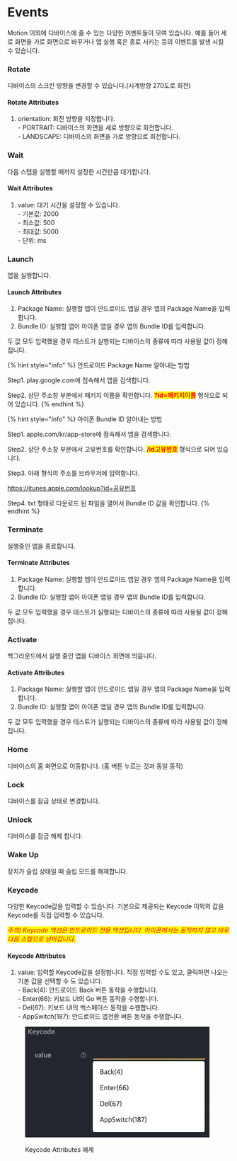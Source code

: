 # Events

Motion 이외에 디바이스에 줄 수 있는 다양한 이벤트들이 모여 있습니다. 예를 들어 세로 화면을 가로 화면으로 바꾸거나  앱 실행 혹은 종료 시키는 등의 이벤트를 발생 시킬 수 있습니다.

### Rotate

디바이스의 스크린 방향을 변경할 수 있습니다.(시계방향 270도로 회전)

#### Rotate Attributes

1. orientation: 회전 방향을 지정합니다.\
   \- PORTRAIT: 디바이스의 화면을 세로 방향으로 회전합니다.\
   \- LANDSCAPE: 디바이스의 화면을 가로 방향으로 회전합니다.

### Wait

다음 스텝을 실행할 때까지 설정한 시간만큼 대기합니다.

#### Wait Attributes

1. value: 대기 시간을 설정할 수 있습니다.\
   \- 기본값: 2000\
   \- 최소값: 500\
   \- 최대값: 5000\
   \- 단위: ms

### Launch

앱을 실행합니다.

#### Launch Attributes

1. Package Name: 실행할 앱이 안드로이드 앱일 경우 앱의 Package Name을 입력합니다.
2. Bundle ID: 실행할 앱이 아이폰 앱일 경우 앱의 Bundle ID를 입력합니다.

두 값 모두 입력했을 경우 테스트가 실행되는 디바이스의 종류에 따라 사용될 값이 정해집니다.

{% hint style="info" %}
안드로이드 Package Name 알아내는 방법

Step1. play.google.com에 접속해서 앱을 검색합니다.

Step2. 상단 주소창 부분에서 패키지 이름을 확인합니다. <mark style="color:red;">**?id=패키지이름**</mark> 형식으로 되어 있습니다.
{% endhint %}

{% hint style="info" %}
아이폰 Bundle ID 알아내는 방법

Step1. apple.com/kr/app-store에 접속해서 앱을 검색합니다.

Step2. 상단 주소창 부분에서 고유번호를 확인합니다. <mark style="color:red;">**/id고유번호**</mark> 형식으로 되어 있습니다.

Step3. 아래 형식의 주소를 브라우저에 입력합니다.

&#x20;           https://itunes.apple.com/lookup?id=공유번호

Step4. txt 형태로 다운로드 된 파일을 열어서 Bundle ID 값을 확인합니다.&#x20;
{% endhint %}

### Terminate

실행중인 앱을 종료합니다.

#### Terminate Attributes

1. Package Name: 실행할 앱이 안드로이드 앱일 경우 앱의 Package Name을 입력합니다.
2. Bundle ID: 실행할 앱이 아이폰 앱일 경우 앱의 Bundle ID를 입력합니다.

두 값 모두 입력했을 경우 테스트가 실행되는 디바이스의 종류에 따라 사용될 값이 정해집니다.

### Activate

백그라운드에서 실행 중인 앱을 디바이스 화면에 띄웁니다.

#### Activate Attributes

1. Package Name: 실행할 앱이 안드로이드 앱일 경우 앱의 Package Name을 입력합니다.
2. Bundle ID: 실행할 앱이 아이폰 앱일 경우 앱의 Bundle ID를 입력합니다.

두 값 모두 입력했을 경우 테스트가 실행되는 디바이스의 종류에 따라 사용될 값이 정해집니다.

### Home

디바이스의 홈 화면으로 이동합니다. (홈 버튼 누르는 것과 동일 동작)

### Lock

디바이스를 잠금 상태로 변경합니다.

### Unlock

디바이스를 잠금 해제 합니다.

### Wake Up

장치가 슬립 상태일 때 슬립 모드를 해제합니다.

### Keycode

다양한 Keycode값을 입력할 수 있습니다. 기본으로 제공되는 Keycode 이외의 값을 Keycode를 직접 입력할 수 있습니다.

_<mark style="color:red;">주의) Keycode 액션은 안드로이드 전용 액션입니다. 아이폰에서는 동작하지 않고 바로 다음 스텝으로 넘어갑니다.</mark>_

#### Keycode Attributes

1. value: 입력할 Keycode값을 설정합니다. 직접 입력할 수도 있고, 클릭하면 나오는 기본 값을 선택할 수 도 있습니다.\
   \- Back(4): 안드로이드 Back 버튼 동작을 수행합니다.\
   \- Enter(66): 키보드 UI의 Go 버튼 동작을 수행합니다.\
   \- Del(67): 키보드 UI의 백스페이스 동작을 수행합니다.\
   \- AppSwitch(187): 안드로이드 앱전환 버튼 동작을 수행합니다.

<figure><img src="../.gitbook/assets/image (208).png" alt=""><figcaption><p>Keycode Attributes 예제 </p></figcaption></figure>

